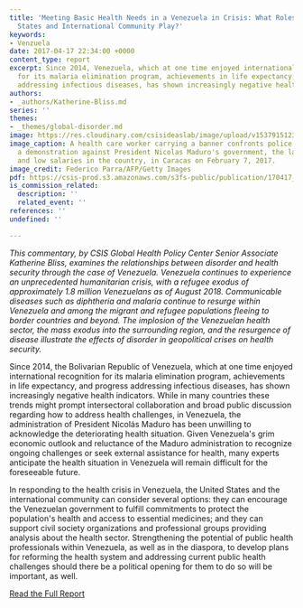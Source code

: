 ```yaml
---
title: 'Meeting Basic Health Needs in a Venezuela in Crisis: What Roles Can the United
  States and International Community Play?'
keywords:
- Venzuela
date: 2017-04-17 22:34:00 +0000
content_type: report
excerpt: Since 2014, Venezuela, which at one time enjoyed international recognition
  for its malaria elimination program, achievements in life expectancy, and progress
  addressing infectious diseases, has shown increasingly negative health indicators.
authors:
- _authors/Katherine-Bliss.md
series: ''
themes:
- _themes/global-disorder.md
image: https://res.cloudinary.com/csisideaslab/image/upload/v1537915123/health-commission/GettyImages-634138758.jpg
image_caption: A health care worker carrying a banner confronts police agents during
  a demonstration against President Nicolas Maduro's government, the lack of medicines
  and low salaries in the country, in Caracas on February 7, 2017.
image_credit: Federico Parra/AFP/Getty Images
pdf: https://csis-prod.s3.amazonaws.com/s3fs-public/publication/170417_Bliss_HealthNeedsVenezuela_Web.pdf
is_commission_related:
  description: ''
  related_event: ''
references: ''
undefined: ''

---
```

_This commentary, by CSIS Global Health Policy Center Senior Associate Katherine Bliss, examines the relationships between disorder and health security through the case of Venezuela. Venezuela continues to experience an unprecedented humanitarian crisis, with a refugee exodus of approximately 1.8 million Venezuelans as of August 2018. Communicable diseases such as diphtheria and malaria continue to resurge within Venezuela and among the migrant and refugee populations fleeing to border countries and beyond. The implosion of the Venezuelan health sector, the mass exodus into the surrounding region, and the resurgence of disease illustrate the effects of disorder in geopolitical crises on health security._

Since 2014, the Bolivarian Republic of Venezuela, which at one time enjoyed international recognition for its malaria elimination program, achievements in life expectancy, and progress addressing infectious diseases, has shown increasingly negative health indicators. While in many countries these trends might prompt intersectoral collaboration and broad public discussion regarding how to address health challenges, in Venezuela, the administration of President Nicolás Maduro has been unwilling to acknowledge the deteriorating health situation. Given Venezuela's grim economic outlook and reluctance of the Maduro administration to recognize ongoing challenges or seek external assistance for health, many experts anticipate the health situation in Venezuela will remain difficult for the foreseeable future.

In responding to the health crisis in Venezuela, the United States and the international community can consider several options: they can encourage the Venezuelan government to fulfill commitments to protect the population's health and access to essential medicines; and they can support civil society organizations and professional groups providing analysis about the health sector. Strengthening the potential of public health professionals within Venezuela, as well as in the diaspora, to develop plans for reforming the health system and addressing current public health challenges should there be a political opening for them to do so will be important, as well.

<a href="https://csis-prod.s3.amazonaws.com/s3fs-public/publication/170417_Bliss_HealthNeedsVenezuela_Web.pdf" class="btn btn--gray">Read the Full Report</a>